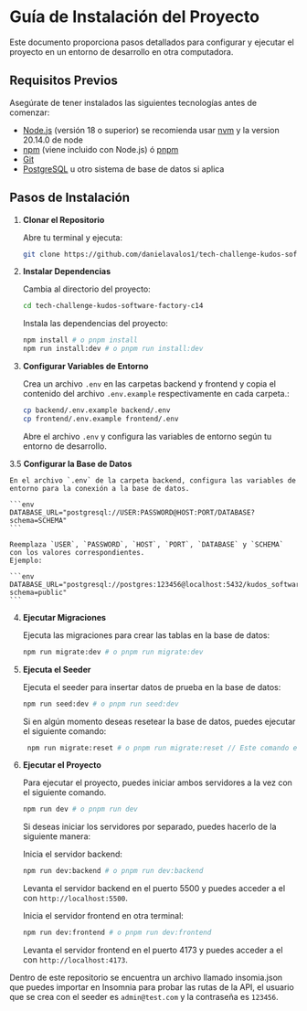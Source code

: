 # Guía de Instalación del Proyecto

Este documento proporciona pasos detallados para configurar y ejecutar el proyecto en un entorno de desarrollo en otra computadora.

## Requisitos Previos

Asegúrate de tener instalados las siguientes tecnologías antes de comenzar:

- [Node.js](https://nodejs.org/en/) (versión 18 o superior) se recomienda usar [nvm]() y la version 20.14.0 de node
- [npm](https://www.npmjs.com/) (viene incluido con Node.js) ó [pnpm](https://pnpm.io/)
- [Git](https://git-scm.com/)
- [PostgreSQL](https://www.postgresql.org/) u otro sistema de base de datos si aplica

## Pasos de Instalación

1. **Clonar el Repositorio**

   Abre tu terminal y ejecuta:

   ```bash
   git clone https://github.com/danielavalos1/tech-challenge-kudos-software-factory-c14.git
   ```

2. **Instalar Dependencias**

   Cambia al directorio del proyecto:

   ```bash
   cd tech-challenge-kudos-software-factory-c14
   ```

   Instala las dependencias del proyecto:

   ```bash
   npm install # o pnpm install
   npm run install:dev # o pnpm run install:dev
   ```

3. **Configurar Variables de Entorno**

   Crea un archivo `.env` en las carpetas backend y frontend y copia el contenido del archivo `.env.example` respectivamente en cada carpeta.:

   ```bash
   cp backend/.env.example backend/.env
   cp frontend/.env.example frontend/.env
   ```

   Abre el archivo `.env` y configura las variables de entorno según tu entorno de desarrollo.

3.5 **Configurar la Base de Datos**

    En el archivo `.env` de la carpeta backend, configura las variables de entorno para la conexión a la base de datos.

    ```env
    DATABASE_URL="postgresql://USER:PASSWORD@HOST:PORT/DATABASE?schema=SCHEMA"
    ```

    Reemplaza `USER`, `PASSWORD`, `HOST`, `PORT`, `DATABASE` y `SCHEMA` con los valores correspondientes.
    Ejemplo:

    ```env
    DATABASE_URL="postgresql://postgres:123456@localhost:5432/kudos_software_factory?schema=public"
    ```

4. **Ejecutar Migraciones**

   Ejecuta las migraciones para crear las tablas en la base de datos:

   ```bash
   npm run migrate:dev # o pnpm run migrate:dev
   ```

5. **Ejecuta el Seeder**

   Ejecuta el seeder para insertar datos de prueba en la base de datos:

   ```bash
   npm run seed:dev # o pnpm run seed:dev
   ```

   Si en algún momento deseas resetear la base de datos, puedes ejecutar el siguiente comando:

   ```bash
    npm run migrate:reset # o pnpm run migrate:reset // Este comando elimina todas las tablas de la base de datos y las vuelve a crear junto con el seeder.
   ```

6. **Ejecutar el Proyecto**

   Para ejecutar el proyecto, puedes iniciar ambos servidores a la vez con el siguiente comando.

   ```bash
   npm run dev # o pnpm run dev
   ```

   Si deseas iniciar los servidores por separado, puedes hacerlo de la siguiente manera:

   Inicia el servidor backend:

   ```bash
   npm run dev:backend # o pnpm run dev:backend
   ```

   Levanta el servidor backend en el puerto 5500 y puedes acceder a el con `http://localhost:5500`.

   Inicia el servidor frontend en otra terminal:

   ```bash
   npm run dev:frontend # o pnpm run dev:frontend
   ```

   Levanta el servidor frontend en el puerto 4173 y puedes acceder a el con `http://localhost:4173`.

Dentro de este repositorio se encuentra un archivo llamado insomia.json que puedes importar en Insomnia para probar las rutas de la API, el usuario que se crea con el seeder es `admin@test.com` y la contraseña es `123456`.

